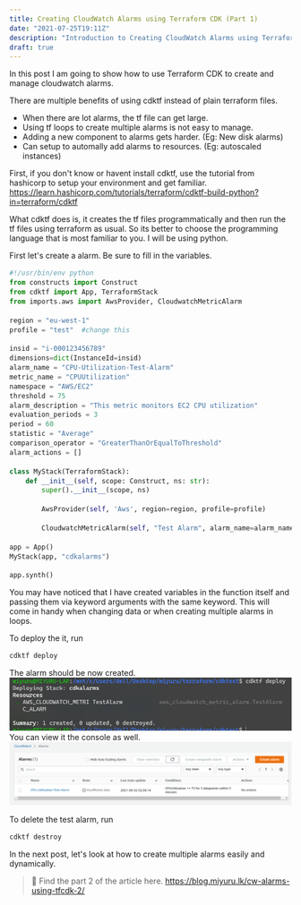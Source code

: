 ```yaml
---
title: Creating CloudWatch Alarms using Terraform CDK (Part 1)
date: "2021-07-25T19:11Z"
description: "Introduction to Creating CloudWatch Alarms using Terraform CDK"
draft: true
---
```


In this post I am going to show how to use Terraform CDK to create and manage cloudwatch alarms.

There are multiple benefits of using cdktf instead of plain terraform files.

* When there are lot alarms, the tf file can get large.
* Using tf loops to create multiple alarms is not easy to manage.
* Adding a new component to alarms gets harder. (Eg: New disk alarms)
* Can setup to automally add alarms to resources. (Eg: autoscaled instances)

First, if you don't know or havent install cdktf, use the tutorial from hashicorp to setup your environment and get familiar. https://learn.hashicorp.com/tutorials/terraform/cdktf-build-python?in=terraform/cdktf

What cdktf does is, it creates the tf files programmatically and then run the tf files using terraform as usual. So its better to choose the programming language that is most familiar to you. I will be using python.

First let's create a alarm. Be sure to fill in the variables.
```python
#!/usr/bin/env python
from constructs import Construct
from cdktf import App, TerraformStack
from imports.aws import AwsProvider, CloudwatchMetricAlarm

region = "eu-west-1"
profile = "test"  #change this

insid = "i-000123456789"
dimensions=dict(InstanceId=insid)
alarm_name = "CPU-Utilization-Test-Alarm"
metric_name = "CPUUtilization"
namespace = "AWS/EC2"
threshold = 75
alarm_description = "This metric monitors EC2 CPU utilization"
evaluation_periods = 3
period = 60
statistic = "Average"
comparison_operator = "GreaterThanOrEqualToThreshold"
alarm_actions = []

class MyStack(TerraformStack):
    def __init__(self, scope: Construct, ns: str):
        super().__init__(scope, ns)

        AwsProvider(self, 'Aws', region=region, profile=profile)

        CloudwatchMetricAlarm(self, "Test Alarm", alarm_name=alarm_name, comparison_operator=comparison_operator, evaluation_periods=evaluation_periods, dimensions=dimensions, metric_name=metric_name, namespace=namespace, period=period, statistic=statistic, threshold=threshold, alarm_description=alarm_description, alarm_actions=alarm_actions)

app = App()
MyStack(app, "cdkalarms")

app.synth()
```

You  may have noticed that I have created variables in the function itself and passing them via keyword arguments with the same keyword. This will come in handy when changing data or when creating multiple alarms in loops.

To deploy the it, run
```bash
cdktf deploy
```

The alarm should be now created.
![Terminal CDKTF Alarm](cdktf_alarm_created.png)
You can view it the console as well.
![Terminal CDKTF Alarm](aws_alarm.png)

To delete the test alarm, run

```bash
cdktf destroy
```

In the next post, let's look at how to create multiple alarms easily and dynamically.

> 💉 Find the part 2 of the article here. https://blog.miyuru.lk/cw-alarms-using-tfcdk-2/